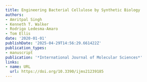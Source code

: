 ```yaml
---
title: Engineering Bacterial Cellulose by Synthetic Biology
authors:
- Amritpal Singh
- Kenneth T. Walker
- Rodrigo Ledesma‐Amaro
- Tom Ellis
date: '2020-01-01'
publishDate: '2025-04-29T14:56:29.661422Z'
publication_types:
- manuscript
publication: '*International Journal of Molecular Sciences*'
links:
- name: URL
  url: https://doi.org/10.3390/ijms21239185
---
```


